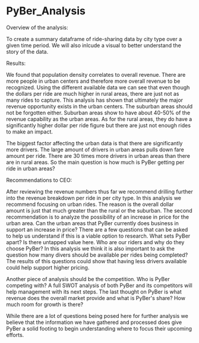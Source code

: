 # PyBer_Analysis

Overview of the analysis:

To create a summary dataframe of ride-sharing data by city type over a given time period. We will also inlcude a visual to better understand the story of the data.

Results:

We found that population density correlates to overall revenue. There are more people in urban centers and therefore more overall revenue to be recognized. Using the different available data we can see that even though the dollars per ride are much higher in rural areas, there are just not as many rides to capture. This analysis has shown that ultimately the major revenue opportunity exists in the urban centers. The suburban areas should not be forgotten either. Suburban areas show to have about 40-50% of the revenue capability as the urban areas. As for the rural areas, they do have a significantly higher dollar per ride figure but there are just not enough rides to make an impact.

The biggest factor affecting the urban data is that there are significantly more drivers. The large amount of drivers in urban areas pulls down fare amount per ride. There are 30 times more drivers in urban areas than there are in rural areas. So the main question is how much is PyBer getting per ride in urban areas?

Recommendations to CEO:

After reviewing the revenue numbers thus far we recommend drilling further into the revenue breakdown per ride in per city type. In this analysis we recommend focusing on urban rides. The reason is the overall dollar amount is just that much greater than the rural or the suburban. The second recommendation is to analyze the possibility of an increase in price for the urban area. Can the urban areas that PyBer currently does business in support an increase in price? There are a few questions that can be asked to help us understand if this is a viable option to research. What sets PyBer apart? Is there untapped value here. Who are our riders and why do they choose PyBer? In this analysis we think it is also important to ask the question how many divers should be available per rides being completed? The results of this questions could show that having less drivers available could help support higher pricing. 

Another piece of analysis should be the competition. Who is PyBer competing with? A full SWOT analysis of both PyBer and its competitors will help management with its next steps.
The last thought on PyBer is what revenue does the overall market provide and what is PyBer's share? How much room for growth is there?

While there are a lot of questions being posed here for further analysis we believe that the information we have gathered and processed does give PyBer a solid footing to begin understanding where to focus their upcoming efforts.
